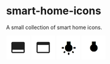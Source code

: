 # smart-home-icons

A small collection of smart home icons.

![](blind_closed.png "blind_closed.png")
![](blind_open.png "blind_open.png")
![](bulb_on.png "bulb_on.png")
![](bulb_off.png "bulb_off.png")
